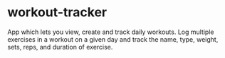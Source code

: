 # workout-tracker
App which lets you view, create and track daily workouts. Log multiple exercises in a workout on a given day and track the name, type, weight, sets, reps, and duration of exercise.
